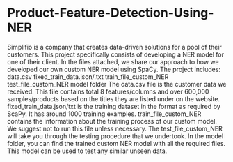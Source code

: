 # Product-Feature-Detection-Using-NER
Simplifio is a company that creates data-driven solutions for a pool of their customers. This project specifically consists of developing a NER model for one of their client. In the files attached, we share our approach to how we developed our own custom NER model using SpaCy.  The project includes:  data.csv fixed_train_data.json/.txt train_file_custom_NER test_file_custom_NER model folder   The data.csv file is the customer data we received. This file contains total 8 features/columns and over 600,000 samples/products based on the titles they are listed under on the website.  fixed_train_data.json/txt is the training dataset in the format as required by ScaPy. It has around 1000 training examples.  train_file_custom_NER contains the information about the training process of our custom model. We suggest not to run this file unless necessary.  The test_file_custom_NER will take you through the testing procedure that we undertook.  In the model folder, you can find the trained custom NER model with all the required files. This model can be used to test any similar unseen data.
